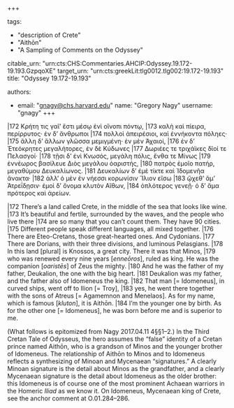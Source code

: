 +++

tags:
- "description of Crete"
- "Aithōn"
- "A Sampling of Comments on the Odyssey"

citable_urn: "urn:cts:CHS:Commentaries.AHCIP:Odyssey.19.172-19.193.GzpqoXE"
target_urn: "urn:cts:greekLit:tlg0012.tlg002:19.172-19.193"
title: "Odyssey 19.172-19.193"

authors:
- email: "gnagy@chs.harvard.edu"
  name: "Gregory Nagy"
  username: "gnagy"
+++

<p>|172 Κρήτη τις γαῖ’ ἔστι μέσῳ ἐνὶ οἴνοπι πόντῳ, |173 καλὴ καὶ πίειρα, περίρρυτος· ἐν δ’ ἄνθρωποι |174 πολλοὶ ἀπειρέσιοι, καὶ ἐννήκοντα πόληες· |175 ἄλλη δ’ ἄλλων γλῶσσα μεμιγμένη· ἐν μὲν Ἀχαιοί, |176 ἐν δ’ Ἐτεόκρητες μεγαλήτορες, ἐν δὲ Κύδωνες |177 Δωριέες τε τριχάϊκες δῖοί τε Πελασγοί· |178 τῇσι δ’ ἐνὶ Κνωσός, μεγάλη πόλις, ἔνθα τε Μίνως |179 ἐννέωρος βασίλευε Διὸς μεγάλου ὀαριστής, |180 πατρὸς ἐμοῖο πατήρ, μεγαθύμου Δευκαλίωνος. |181 Δευκαλίων δ’ ἐμὲ τίκτε καὶ Ἰδομενῆα ἄνακτα· |182 ἀλλ’ ὁ μὲν ἐν νήεσσι κορωνίσιν Ἴλιον εἴσω |183 ᾤχεθ’ ἅμ’ Ἀτρεΐδῃσιν· ἐμοὶ δ’ ὄνομα κλυτὸν Αἴθων, |184 ὁπλότερος γενεῇ· ὁ δ’ ἅμα πρότερος καὶ ἀρείων.</p><p>|172 There’s a land called Crete, in the middle of the sea that looks like wine. |173 It’s beautiful and fertile, surrounded by the waves, and the people who live there |174 are so many that you can’t count them. They have 90 cities. |175 Different people speak different languages, all mixed together. |176 There are Eteo-Cretans, those great-hearted ones. And Cydonians. |177 There are Dorians, with their three divisions, and luminous Pelasgians. |178 In this land [plural] is Knossos, a great city. There it was that Minos, |179 who was renewed every nine years [<em>enneōros</em>], ruled as king. He was the companion [<em>oaristēs</em>] of Zeus the mighty. |180 And he was the father of my father, Deukalion, the one with the big heart. |181 Deukalion was my father, and the father also of Idomeneus the king. |182 That man [= Idomeneus], in curved ships, went off to Ilion [= Troy], |183 yes, he went there together with the sons of Atreus [= Agamemnon and Menelaos]. As for my name, which is famous [<em>kluton</em>], it is Aithōn. |184 I’m the younger one by birth. As for the other one [= Idomeneus], he was born before me and is superior to me.</p><p>(What follows is epitomized from Nagy 2017.04.11 4§§1–2.) In the Third Cretan Tale of Odysseus, the hero assumes the “false” identity of a Cretan prince named Aithōn, who is a grandson of Minos and the younger brother of Idomeneus. The relationship of Aithōn to Minos and to Idomeneus reflects a synthesizing of Minoan and Mycenaean “signatures.” A clearly Minoan signature is the detail about Minos as the grandfather, and a clearly Mycenaean signature is the detail about Idomeneus as the older brother: this Idomeneus is of course one of the most prominent Achaean warriors in the Homeric <em>Iliad</em> as we know it. On Idomeneus, Mycenaean king of Crete, see the anchor comment at O.01.284–286.  </p>